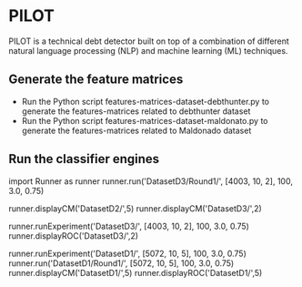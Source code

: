# PILOT

PILOT is a technical debt detector built on top of a combination of different natural language processing (NLP) and machine learning (ML) techniques.

## Generate the feature matrices
- Run the Python script features-matrices-dataset-debthunter.py to generate the features-matrices related to debthunter dataset
- Run the Python script features-matrices-dataset-maldonato.py to generate the features-matrices related to Maldonado dataset

## Run the classifier engines

import Runner as runner
runner.run('DatasetD3/Round1/', [4003, 10, 2], 100, 3.0, 0.75)

runner.displayCM('DatasetD2/',5)
runner.displayCM('DatasetD3/',2)

runner.runExperiment('DatasetD3/', [4003, 10, 2], 100, 3.0, 0.75)
runner.displayROC('DatasetD3/',2)


runner.runExperiment('DatasetD1/', [5072, 10, 5], 100, 3.0, 0.75)
runner.run('DatasetD1/Round1/', [5072, 10, 5], 100, 3.0, 0.75)
runner.displayCM('DatasetD1/',5)
runner.displayROC('DatasetD1/',5)


